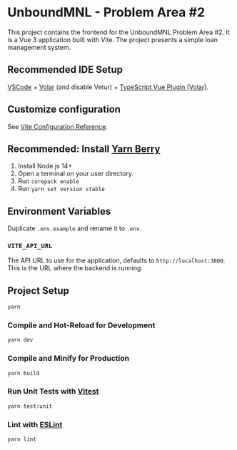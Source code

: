 # UnboundMNL - Problem Area #2
This project contains the frontend for the UnboundMNL Problem Area #2.
It is a Vue 3 application built with Vite.
The project presents a simple loan management system.

## Recommended IDE Setup

[VSCode](https://code.visualstudio.com/) + [Volar](https://marketplace.visualstudio.com/items?itemName=Vue.volar) (and disable Vetur) + [TypeScript Vue Plugin (Volar)](https://marketplace.visualstudio.com/items?itemName=Vue.vscode-typescript-vue-plugin).

## Customize configuration

See [Vite Configuration Reference](https://vitejs.dev/config/).

## Recommended: Install [Yarn Berry](https://yarnpkg.com/getting-started/install)
1. Install Node.js 14+
2. Open a terminal on your user directory.
3. Run `corepack enable`
4. Run `yarn set version stable`

## Environment Variables
Duplicate `.env.example` and rename it to `.env`.
### `VITE_API_URL`
The API URL to use for the application, defaults to `http://localhost:3000`.
This is the URL where the backend is running.

## Project Setup

```sh
yarn
```

### Compile and Hot-Reload for Development

```sh
yarn dev
```

### Compile and Minify for Production

```sh
yarn build
```

### Run Unit Tests with [Vitest](https://vitest.dev/)

```sh
yarn test:unit
```

### Lint with [ESLint](https://eslint.org/)

```sh
yarn lint
```
